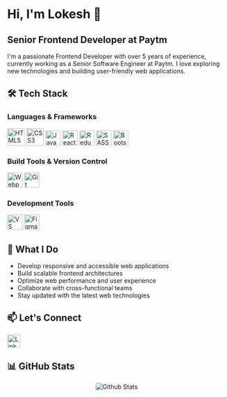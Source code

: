 # Hi, I'm Lokesh 👋

## Senior Frontend Developer at Paytm

I'm a passionate Frontend Developer with over 5 years of experience, currently working as a Senior Software Engineer at Paytm. I love exploring new technologies and building user-friendly web applications.

## 🛠️ Tech Stack

### Languages & Frameworks
<div>
  <img src="https://cdn.jsdelivr.net/gh/devicons/devicon@master/icons/html5/html5-original-wordmark.svg" alt="HTML5" width="40" height="40"/>
  <img src="https://cdn.jsdelivr.net/gh/devicons/devicon@master/icons/css3/css3-original-wordmark.svg" alt="CSS3" width="40" height="40"/>
  <img src="https://cdn.jsdelivr.net/gh/devicons/devicon@master/icons/javascript/javascript-original.svg" alt="JavaScript" width="35" height="35"/>
  <img src="https://cdn.jsdelivr.net/gh/devicons/devicon@master/icons/react/react-original.svg" alt="React" width="35" height="35"/>
  <img src="https://cdn.jsdelivr.net/gh/devicons/devicon@master/icons/redux/redux-original.svg" alt="Redux" width="35" height="35"/>
  <img src="https://cdn.jsdelivr.net/gh/devicons/devicon@master/icons/sass/sass-original.svg" alt="SASS" width="35" height="35"/>
  <img src="https://cdn.jsdelivr.net/gh/devicons/devicon@master/icons/bootstrap/bootstrap-original.svg" alt="Bootstrap" width="35" height="35"/>
</div>

### Build Tools & Version Control
<div>
  <img src="https://cdn.jsdelivr.net/gh/devicons/devicon@master/icons/webpack/webpack-original.svg" alt="Webpack" width="35" height="35"/>
  <img src="https://cdn.jsdelivr.net/gh/devicons/devicon@master/icons/git/git-original.svg" alt="Git" width="35" height="35"/>
</div>

### Development Tools
<div>
  <img src="https://cdn.jsdelivr.net/gh/devicons/devicon/icons/vscode/vscode-original.svg" alt="VS Code" width="35" height="35"/>
  <img src="https://cdn.jsdelivr.net/gh/devicons/devicon/icons/figma/figma-original.svg" alt="Figma" width="35" height="35"/>
</div>

## 🚀 What I Do

- Develop responsive and accessible web applications
- Build scalable frontend architectures
- Optimize web performance and user experience
- Collaborate with cross-functional teams
- Stay updated with the latest web technologies

## 📫 Let's Connect

<a href="https://www.linkedin.com/in/lokesh-padmanabhan/" target="_blank">
    <img src="https://cdn.jsdelivr.net/gh/devicons/devicon/icons/linkedin/linkedin-original.svg" alt="LinkedIn" width="30" height="30"/>
</a>

## 📊 GitHub Stats

<div align="center">
  <img src="https://github-readme-stats.vercel.app/api?username=Lokesh8055&theme=vue-dark&show_icons=true&hide_border=true&count_private=true" alt="Github Stats"/>
</div>

